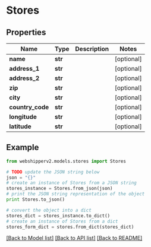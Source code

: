 # Stores


## Properties
Name | Type | Description | Notes
------------ | ------------- | ------------- | -------------
**name** | **str** |  | [optional] 
**address_1** | **str** |  | [optional] 
**address_2** | **str** |  | [optional] 
**zip** | **str** |  | [optional] 
**city** | **str** |  | [optional] 
**country_code** | **str** |  | [optional] 
**longitude** | **str** |  | [optional] 
**latitude** | **str** |  | [optional] 

## Example

```python
from webshipperv2.models.stores import Stores

# TODO update the JSON string below
json = "{}"
# create an instance of Stores from a JSON string
stores_instance = Stores.from_json(json)
# print the JSON string representation of the object
print Stores.to_json()

# convert the object into a dict
stores_dict = stores_instance.to_dict()
# create an instance of Stores from a dict
stores_form_dict = stores.from_dict(stores_dict)
```
[[Back to Model list]](../README.md#documentation-for-models) [[Back to API list]](../README.md#documentation-for-api-endpoints) [[Back to README]](../README.md)


